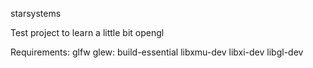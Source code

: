 starsystems

Test project to learn a little bit opengl

Requirements:
glfw
glew:
build-essential libxmu-dev libxi-dev libgl-dev